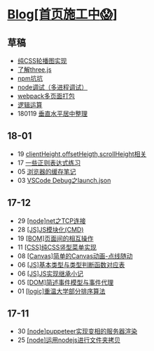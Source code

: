 # [Blog[首页施工中:scream:]](https://mrzhao1129.github.io/myBlog/)
## 草稿
* [纯CSS轮播图实现](./CSS/纯CSS轮播图实现.md)
* [了解three.js](./canvas/three.js.md)
* [npm坑坑](./nodejs/npm坑坑.md)
* [node调试（多进程调试）](./nodejs/node多进程调试.md)
* [webpack多页面打包](./react/webpack多页面打包.md)
* [逻辑运算](./JS/逻辑运算.md)
* 180119 [垂直水平居中整理](./CSS/垂直水平居中.md)

## 18-01
* 19 [clientHeight,offsetHeigth,scrollHeight相关](./CSS/client,offset,scroll相关.md)
* 17 [一些正则表达式练习](./JS/正则表达式测试.md)
* 05 [浏览器的缓存笔记](./JS/缓存方案.md)
* 03 [VSCode Debug之launch.json](./JS/launch.json.md)
## 17-12
* 29 [[node]net之TCP连接](./nodejs/net之TCP连接.md)
* 28 [[JS]JS模块化(CMD)](./JS/JS模块化(AMD,CMD).md)
* 19 [[BOM]页面间的相互操作](./JS/页面间的相互操作.md)
* 11 [[CSS]纯CSS竖型菜单实现](./CSS/纯CSS竖型菜单实现.md)
* 08 [[Canvas]简单的Canvas动画-点线随动](./canvas/点线随动.md)
* 06 [[JS]基本类型与类型判断函数对应表](./JS/浅拷贝与深拷贝.md?#基本类型与类型判断函数对应表)
* 06 [[JS]JS实现继承小记](./JS/JS实现继承.md)
* 05 [[DOM]简述事件模型与事件代理](./JS/事件模型与事件代理.md)
* 01 [[logic]重温大学部分排序算法](./算法/sort.md)
## 17-11
* 30 [[node]puppeteer实现变相的服务器渲染](./nodejs/puppeteer.md)
* 25 [[node]运用nodejs进行文件夹拷贝](./nodejs/nodejs文件夹拷贝.md)